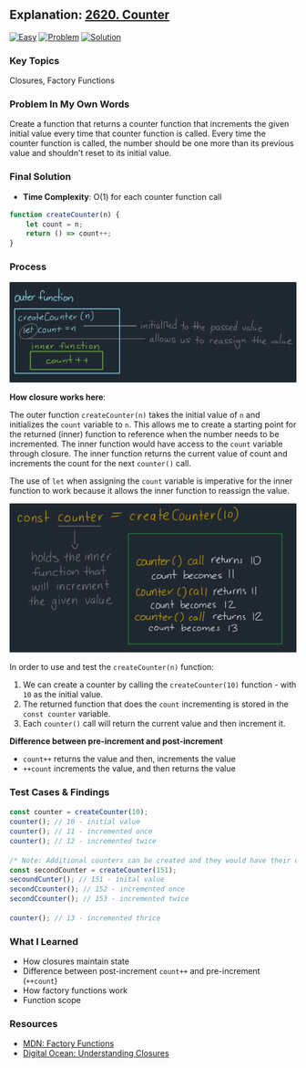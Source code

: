 ## Explanation: [2620. Counter](https://leetcode.com/problems/counter/description/)

[![Easy](https://img.shields.io/badge/Difficulty:%20Easy-4eb247)](https://leetcode.com/problemset/?difficulty=EASY)
[![Problem](https://img.shields.io/badge/Problem%20Details-grey)](./README.md)
[![Solution](https://img.shields.io/badge/Solution:%20JavaScript-F7DF1E)](./solution.js)

### Key Topics

Closures, Factory Functions

### Problem In My Own Words

Create a function that returns a counter function that increments the given initial value every time that counter function is called. Every time the counter function is called, the number should be one more than its previous value and shouldn't reset to its initial value.

### Final Solution

- **Time Complexity**: O(1) for each counter function call

```js
function createCounter(n) {
	let count = n;
	return () => count++;
}
```

### Process

![](./images/function-visualization.jpg)

**How closure works here**:

The outer function `createCounter(n)` takes the initial value of `n` and initializes the `count` variable to `n`. This allows me to create a starting point for the returned (inner) function to reference when the number needs to be incremented. The inner function would have access to the `count` variable through closure. The inner function returns the current value of count and increments the count for the next `counter()` call.

The use of `let` when assigning the `count` variable is imperative for the inner function to work because it allows the inner function to reassign the value.

![](./images/counter-calls.jpg)

In order to use and test the `createCounter(n)` function:

1. We can create a counter by calling the `createCounter(10)` function - with `10` as the initial value.
2. The returned function that does the `count` incrementing is stored in the `const counter` variable.
3. Each `counter()` call will return the current value and then increment it.

**Difference between pre-increment and post-increment**

- `count++` returns the value and then, increments the value
- `++count` increments the value, and then returns the value

### Test Cases & Findings

```js
const counter = createCounter(10);
counter(); // 10 - initial value
counter(); // 11 - incremented once
counter(); // 12 - incremented twice

/* Note: Additional counters can be created and they would have their own count variable */
const secondCounter = createCounter(151);
secoundCunter(); // 151 - inital value
secondCcounter(); // 152 - incremented once
secondCcounter(); // 153 - incremented twice

counter(); // 13 - incremented thrice
```

### What I Learned

- How closures maintain state
- Difference between post-increment `count++` and pre-increment (`++count`)
- How factory functions work
- Function scope

### Resources

- [MDN: Factory Functions](https://developer.mozilla.org/en-US/docs/Web/JavaScript/Reference/Functions)
- [Digital Ocean: Understanding Closures](https://www.digitalocean.com/community/tutorials/js-closures)
